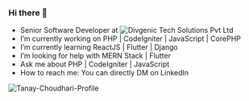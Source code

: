 ### Hi there 👋

- Senior Software Developer at ![Divgenic Tech Solutions Pvt Ltd](https://divergenic.com/)
- I’m currently working on PHP | CodeIgniter | JavaScript | CorePHP
- I’m currently learning ReactJS | Flutter | Django
- I’m looking for help with MERN Stack | Flutter
- Ask me about PHP | CodeIgniter | JavaScript
- How to reach me: You can directly DM on LinkedIn

![Tanay-Choudhari-Profile](https://github-readme-stats.vercel.app/api?username=TanayChoudhari&show_icons=true&theme=merko)
